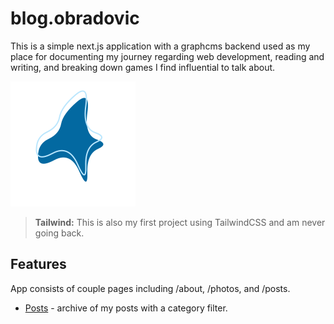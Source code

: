 # blog.obradovic

This is a simple next.js application with a graphcms backend used as my place for documenting my journey regarding web development, reading and writing, and breaking down games I find influential to talk about.

![blog.obradovic header logo](/public/images/blob6.svg "Header logo")

> **Tailwind:** This is also my first project using TailwindCSS and am never going back.


## Features

App consists of couple pages including /about, /photos, and /posts.

- [Posts](https:blog.obradovic.dev/posts) - archive of my posts with a category filter.
  


